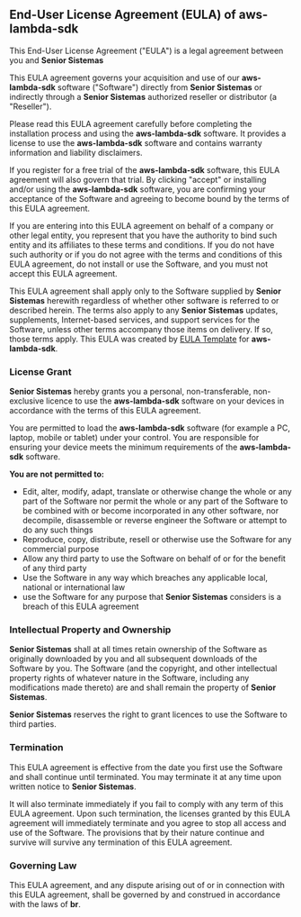 ## End-User License Agreement (EULA) of **aws-lambda-sdk**

This End-User License Agreement ("EULA") is a legal agreement between you and **Senior Sistemas**

This EULA agreement governs your acquisition and use of our **aws-lambda-sdk** software ("Software") directly from **Senior Sistemas** or indirectly through a **Senior Sistemas** authorized reseller or distributor (a "Reseller").

Please read this EULA agreement carefully before completing the installation process and using the **aws-lambda-sdk** software. It provides a license to use the **aws-lambda-sdk** software and contains warranty information and liability disclaimers.

If you register for a free trial of the **aws-lambda-sdk** software, this EULA agreement will also govern that trial. By clicking "accept" or installing and/or using the **aws-lambda-sdk** software, you are confirming your acceptance of the Software and agreeing to become bound by the terms of this EULA agreement.

If you are entering into this EULA agreement on behalf of a company or other legal entity, you represent that you have the authority to bind such entity and its affiliates to these terms and conditions. If you do not have such authority or if you do not agree with the terms and conditions of this EULA agreement, do not install or use the Software, and you must not accept this EULA agreement.

This EULA agreement shall apply only to the Software supplied by **Senior Sistemas** herewith regardless of whether other software is referred to or described herein. The terms also apply to any **Senior Sistemas** updates, supplements, Internet-based services, and support services for the Software, unless other terms accompany those items on delivery. If so, those terms apply. This EULA was created by [EULA Template](https://eulatemplate.com) for **aws-lambda-sdk**.

### License Grant

**Senior Sistemas** hereby grants you a personal, non-transferable, non-exclusive licence to use the **aws-lambda-sdk** software on your devices in accordance with the terms of this EULA agreement.

You are permitted to load the **aws-lambda-sdk** software (for example a PC, laptop, mobile or tablet) under your control. You are responsible for ensuring your device meets the minimum requirements of the **aws-lambda-sdk** software.

**You are not permitted to:**

*   Edit, alter, modify, adapt, translate or otherwise change the whole or any part of the Software nor permit the whole or any part of the Software to be combined with or become incorporated in any other software, nor decompile, disassemble or reverse engineer the Software or attempt to do any such things
*   Reproduce, copy, distribute, resell or otherwise use the Software for any commercial purpose
*   Allow any third party to use the Software on behalf of or for the benefit of any third party
*   Use the Software in any way which breaches any applicable local, national or international law
*   use the Software for any purpose that **Senior Sistemas** considers is a breach of this EULA agreement

### Intellectual Property and Ownership

**Senior Sistemas** shall at all times retain ownership of the Software as originally downloaded by you and all subsequent downloads of the Software by you. The Software (and the copyright, and other intellectual property rights of whatever nature in the Software, including any modifications made thereto) are and shall remain the property of **Senior Sistemas**.

**Senior Sistemas** reserves the right to grant licences to use the Software to third parties.

### Termination

This EULA agreement is effective from the date you first use the Software and shall continue until terminated. You may terminate it at any time upon written notice to **Senior Sistemas**.

It will also terminate immediately if you fail to comply with any term of this EULA agreement. Upon such termination, the licenses granted by this EULA agreement will immediately terminate and you agree to stop all access and use of the Software. The provisions that by their nature continue and survive will survive any termination of this EULA agreement.

### Governing Law

This EULA agreement, and any dispute arising out of or in connection with this EULA agreement, shall be governed by and construed in accordance with the laws of **br**.
